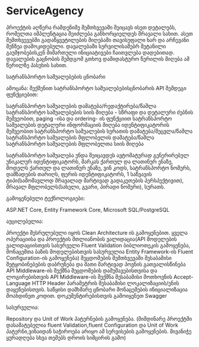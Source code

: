# ServiceAgency

პროექტის აღწერა რამდენიმე შემთხვევაში შეიცავს ისეთ დეტალებს, რომელთა იმპლენტაცია შეიძლება განხორციელდეს მრავალი სახით. ასეთ შემთხვევებში გადაწყვეტილების მიღებაში თავისუფალი ხარ და არჩევანი შენზეა დამოკიდებული. დავალებაში სურვილისამებრ შეტანილი გაუმჯობებისკენ მიმართული ინიციატივები ჩაითვლება დადებითად. დავალების გაცნობის შემდგომ გთხოვ დამიდასტურო წერილის მიღება ამ წერილზე პასუხის სახით.

 

 

სატრანსპორტო საშუალებების ცნობარი

 

ამოცანა: შექმენით სატრანსპორტო საშუალებებისცნობარის API შემდეგი ფუნქციებით:

სატრანსპორტო საშუალების დამატება/რედაქტირება/წაშლა
სატრანსპორტო საშუალებების სიის მიღება  - სწრაფი და დეტალური ძებნის მეშვეობით, paging -ისა და ordering- ის ფუნქციით
სატრანსპორტო საშუალების დეტალური ინფორმაციის მიღება იდენტიფიკატორის მეშვეობით
სატრანსპორტო საშუალების სურათის  დამატება/შეცვლა/წაშლა
სატრანსპორტო საშუალების მფლობელის დამატება/წაშლა
სატრანსპორტო საშუალების მფლობელთა სიის მიღება
 

სატრანსპორტო საშუალება უნდა შეიცავდეს ავტომატურად გენერირებულ უნიკალურ იდენტიფიკატორს, მარკას ქართულ და ლათინურ ენაზე, მოდელს ქართულ და ლათინურ ენაზე, ვინ კოდს, სატრანსპორტო ნომერს, დამზადების თარიღს, ფერის იდენტიფიკატორს, 1 საწვავის ტიპი(სამომავლოდ მრავალად მარტივად გადაკეთების პერსპექტივით), მრავალ მფლობელს(სახელი, გვარი, პირადი ნომერი), სურათს.

 

გამოყენებული ტექნოლოგიები:

ASP.NET Core,
Entity Framework Core,
Microsoft SQL/PostgreSQL
 

აუცილებელია:

პროექტი შესრულებული იყოს Clean Architecture ის გამოყენებით.
ყველა ოპერაციისა და პროექტის მთლიანობის ვალიდაცია(API მოდელების ვალიდაციისთვის სასურველი Fluent Validation ბიბლიოთეკის გამოყენება, მონაცემთა ბაზის მოდელებისთვის სასურველია Entity Framework-ის Fluent Configuration-ის გამოყენება)
შეცდომების შემთხვევაში შესაბამისი შეტყობინებების დაბრუნება და მათი მარტივად პოვნის გათვალისწინება
API Middleware-ის შექმნა შეცდომების დამუშავებისთვისა და ლოგირებისთვის
API Middleware-ის შექმნა შესაბამისი მოთხოვნის Accept-Language HTTP Header პარამეტრის შესაბამისი ლოკალიზაციის/ენის დაყენებისთვის.
საწყისი დამხმარე ცნობარი მონაცემების ინიციალიზაცია მოახდინეთ კოდით.
დოკუმენტირებისთვის გამოიყენეთ Swagger
 

სასურველია:

Repository და Unit of Work პატერნების გამოყენება.
(მიმდინარე პროექტში დასამატებელია fluent Validation,fluent Configuration და Unit of Work პატერნი,ვინაიდან საჭიროება არიყო ამ სერვისების გამოყენების. მივანიჭე ყურადღება სხვა თემებს დროის სიმცირის გამო)
